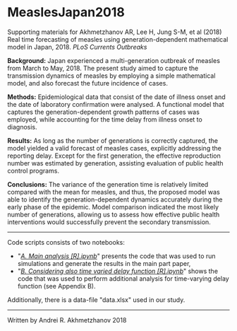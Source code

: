 # MeaslesJapan2018

Supporting materials for Akhmetzhanov AR, Lee H, Jung S-M, et al (2018) Real time forecasting of measles using generation-dependent mathematical model in Japan, 2018. *PLoS Currents Outbreaks*

**Background:** Japan experienced a multi-generation outbreak of measles from March to May, 2018. The present study aimed to capture the transmission dynamics of measles by employing a simple mathematical model, and also forecast the future incidence of cases. 

**Methods:** Epidemiological data that consist of the date of illness onset and the date of laboratory confirmation were analysed. A functional model that captures the generation-dependent growth patterns of cases was employed, while accounting for the time delay from illness onset to diagnosis. 

**Results:** As long as the number of generations is correctly captured, the model yielded a valid forecast of measles cases, explicitly addressing the reporting delay. Except for the first generation, the effective reproduction number was estimated by generation, assisting evaluation of public health control programs. 

**Conclusions:** The variance of the generation time is relatively limited compared with the mean for measles, and thus, the proposed model was able to identify the generation-dependent dynamics accurately during the early phase of the epidemic. Model comparison indicated the most likely number of generations, allowing us to assess how effective public health interventions would successfully prevent the secondary transmission.

---

Code scripts consists of two notebooks:
* "[*A. Main analysis [R].ipynb*](https://nbviewer.jupyter.org/github/aakhmetz/MeaslesJapan2018/blob/master/A.%20Main%20analysis%20%5BR%5D.ipynb)" presents the code that was used to run simulations and generate the results in the main part paper,
* "[*B. Considering also time varied delay function [R].ipynb*](https://nbviewer.jupyter.org/github/aakhmetz/MeaslesJapan2018/blob/master/B.%20Considering%20also%20time%20varied%20delay%20function%20%5BR%5D.ipynb)" shows the code that was used to perform additional analysis for time-varying delay function (see Appendix B).

Additionally, there is a data-file "data.xlsx" used in our study.

---

Written by Andrei R. Akhmetzhanov 2018
